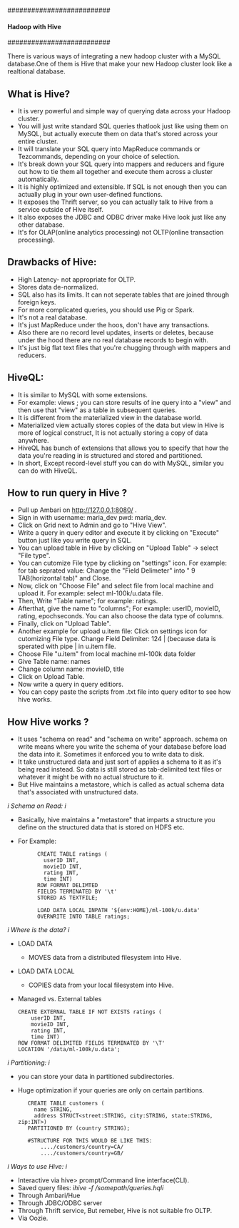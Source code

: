 ##########################
#### Hadoop with Hive ####
##########################

There is various ways of integrating a new hadoop cluster with a MySQL database.One of them is Hive that make your new 
Hadoop cluster look like a realtional database.

## What is Hive?
- It is very powerful and simple way of querying data across your Hadoop cluster. 
- You will just write standard SQL queries thatlook just like using them on MySQL, but actually execute them on data 
  that's stored across your entire cluster. 
- It will translate your SQL query into MapReduce commands or Tezcommands, depending on your choice of selection. 
- It's break down your SQL query into mappers and reducers and figure out how to tie them all together and execute them
  across a cluster automatically.
- It is highly optimized and extensible. If SQL is not enough then you can actually plug in your own user-defined functions.
- It exposes the Thrift server, so you can actually talk to Hive from a service outside of Hive itself.
- It also exposes the JDBC and ODBC driver make Hive look just like any other database. 
- It's for OLAP(online analytics processing) not OLTP(online transaction processing).

## Drawbacks of Hive:
- High Latency- not appropriate for OLTP.
- Stores data de-normalized.
- SQL also has its limits. It can not seperate tables that are joined through foreign keys.
- For more complicated queries, you should use Pig or Spark.
- It's not a real database.
- It's just MapReduce under the hoos, don't have any transactions.
- Also there are no record level updates, inserts or deletes, because under the hood there are no real database records 
  to begin with. 
- It's just big flat text files that you're chugging through with mappers and reducers.

## HiveQL:
- It is similar to MySQL with some extensions.
- For example: views ; you can store results of ine query into a "view" and then use that "view" as a table in subsequent queries.
- It is different from the materialized view in the database world.
- Materialized view actually stores copies of the data but view in Hive is more of logical construct, It is not actually storing 
  a copy of data anywhere.
- HiveQL has bunch of extensions that allows you to specify that how the data you're reading in is structured and stored and 
  partitioned.
- In short, Except record-level stuff you can do with MySQL, similar you can do with HiveQL.

## How to run query in Hive ?
- Pull up Ambari on http://127.0.0.1:8080/ .
- Sign in with username: maria_dev pwd: maria_dev.
- Click on Grid next to Admin and go to "Hive View".
- Write a query in query editor and execute it by clicking on "Execute" button just like you write query in SQL.
- You can upload table in Hive by clicking on "Upload Table" -> select "File type".
- You can cutomize File type by clicking on "settings" icon. For example: for tab seprated value: 
      Change the "Field Delimeter" into " 9 TAB(horizontal tab)" and Close.
- Now, click on "Choose File" and select file from local machine and upload it. For example: select ml-100k/u.data file.
- Then, Write "Table name"; for example: ratings.
- Afterthat, give the name to "columns"; For example: userID, movieID, rating, epochseconds. You can also choose the data type of                    columns.
- Finally, click on "Upload Table".
- Another example for upload u.item file:
  Click on settings icon for cutomizing File type. Change Field Delimiter: 124 | (because data is sperated with pipe | in u.item        file.
- Choose File "u.item" from local machine ml-100k data folder
- Give Table name: names
- Change column name: movieID, title
- Click on Upload Table.
- Now write a query in query editiors.
- You can copy paste the scripts from .txt file into query editor to see how hive works.

## How Hive works ?
- It uses "schema on read" and "schema on write" approach. schema on write means where you write the schema of your database
  before load the data into it. Sometimes it enforced you to write data to disk.
- It take unstructured data and just sort of applies a schema to it as it's being read instead. So data is still stored as tab-delimited text files or whatever it might be with no actual structure to it.
- But Hive maintains a metastore, which is called as actual schema data that's associated with unstructured data.

_i Schema on Read: i_
* Basically, hive maintains a "metastore" that imparts a structure you define on the structured data that is stored on HDFS etc.
* For Example:
            
            CREATE TABLE ratings (
              userID INT,
              movieID INT,
              rating INT,
              time INT)
            ROW FORMAT DELIMTED
            FIELDS TERMINATED BY '\t'
            STORED AS TEXTFILE;
            
            LOAD DATA LOCAL INPATH '${env:HOME}/ml-100k/u.data'
            OVERWRITE INTO TABLE ratings;
            
_i Where is the data? i_
  * LOAD DATA
    - MOVES data from a distributed filesystem into Hive.
  * LOAD DATA LOCAL
    - COPIES data from your local filesystem into Hive.
  * Managed vs. External tables
  
        CREATE EXTERNAL TABLE IF NOT EXISTS ratings (
            userID INT,
            movieID INT,
            rating INT,
            time INT)
        ROW FORMAT DELIMITED FIELDS TERMINATED BY '\T'
        LOCATION '/data/ml-100k/u.data';
            
            
_i Partitioning: i_
 - you can store your data in partitioned subdirectories.
 - Huge optimization if your queries are only on certain partitions.
 
          CREATE TABLE customers (
            name STRING,
            address STRUCT<street:STRING, city:STRING, state:STRING, zip:INT>)
          PARTITIONED BY (country STRING);
          
          #STRUCTURE FOR THIS WOULD BE LIKE THIS:
              ..../customers/country=CA/
              ..../customers/country=GB/
              
 _i Ways to use Hive: i_
 - Interactive via hive> prompt/Command line interface(CLI).
 - Saved query files: _ihive -f /somepath/queries.hqli_
 - Through Ambari/Hue
 - Through JDBC/ODBC server
 - Through Thrift service, But remeber, Hive is not suitable fro OLTP.
 - Via Oozie.


